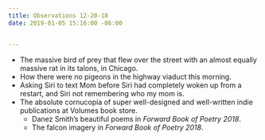 ```yaml
---
title: Observations 12-20-18
date: 2019-01-05 15:16:00 -06:00


---
```


- The massive bird of prey that flew over the street with an almost equally massive rat in its talons, in Chicago.
- How there were no pigeons in the highway viaduct this morning.
- Asking Siri to text Mom before Siri had completely woken up from a restart, and Siri not remembering who my mom is.
- The absolute cornucopia of super well-designed and well-written indie publications at Volumes book store.
	- Danez Smith’s beautiful poems in *Forward Book of Poetry 2018*.
	- The falcon imagery in *Forward Book of Poetry 2018*.